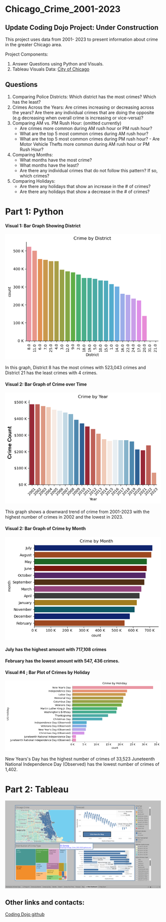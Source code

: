 # Chicago_Crime_2001-2023
 ## Update  Coding Dojo Project: Under Construction
This project uses  data from 2001- 2023 to present information about crime in the greater Chicago area.

Project Components:
1. Answer Questions using Python and Visuals.
2. Tableau Visuals 
 Data:
[City of Chicago](https://data.cityofchicago.org/Public-Safety/Crimes-2001-to-Present/ijzp-q8t2)
## Questions
1. Comparing Police Districts: Which district has the most crimes? Which has the least?
2. Crimes Across the Years: Are crimes increasing or decreasing across the years? Are there any individual crimes that are doing the opposite (e.g decreasing when overall crime is increasing or vice-versa)?
3. Comparing AM vs. PM Rush Hour: (omitted currently)
   - Are crimes more common during AM rush hour or PM rush hour?
   -  What are the top 5 most common crimes during AM rush hour?
     -  What are the top 5 most common crimes during PM rush hour?
       - Are Motor Vehicle Thefts more common during AM rush hour or PM Rush Hour?
4. Comparing Months:
    - What months have the most crime?
    - What months have the least?
    - Are there any individual crimes that do not follow this pattern? If so, which crimes?
5. Comparing Holidays:
   - Are there any holidays that show an increase in the # of crimes?
   - Are there any holidays that show a decrease in the # of crimes?
# Part 1: Python
#### Visual 1: Bar Graph Showing District 
![alt text](https://github.com/Elispreng/Chicago_Crime_2001-2023/blob/main/Images/Crime%20by%20District.png)

In this graph, District 8 has the most crimes with 523,043 crimes and 
District 21 has the least crimes with 4 crimes. 
#### Visual 2: Bar Graph of Crime over Time
![image](https://github.com/Elispreng/Chicago_Crime_2001-2023/blob/main/Images/Crime%20by%20Year.png)

This graph shows a  downward trend of crime from 2001-2023 with the highest number of crimes in 2002 and the lowest in 2023. 

#### Visual 2: Bar Graph of Crime by Month
![image](https://github.com/Elispreng/Chicago_Crime_2001-2023/blob/main/Images/Crime%20by%20Month2.png)

#### July has the highest amount  with  717,108 crimes
#### February has the lowest amount  with 547, 436 crimes.


#### Visual #4 ; Bar Plot of Crimes by Holiday
![image](https://github.com/Elispreng/Chicago_Crime_2001-2023/blob/main/Images/Crime%20by%20Holiday.png)

New Years's Day has the highest number of crimes of 33,523 
Juneteenth National Independence Day (Observed)  has the lowest number of crimes of  1,402. 

 
# Part 2: Tableau
![alttext](https://github.com/Elispreng/Chicago_Crime_2001-2023/blob/main/Images/Screenshot%20(142).png)

## Other links and contacts: 


[Coding Dojo github](https://github.com/coding-dojo-data-science/preparing-chicago-crime-data) 
